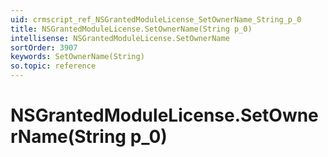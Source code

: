 ```yaml
---
uid: crmscript_ref_NSGrantedModuleLicense_SetOwnerName_String_p_0
title: NSGrantedModuleLicense.SetOwnerName(String p_0)
intellisense: NSGrantedModuleLicense.SetOwnerName
sortOrder: 3907
keywords: SetOwnerName(String)
so.topic: reference
---
```


# NSGrantedModuleLicense.SetOwnerName(String p_0)

